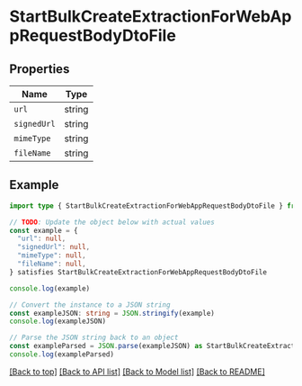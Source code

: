 
# StartBulkCreateExtractionForWebAppRequestBodyDtoFile


## Properties

Name | Type
------------ | -------------
`url` | string
`signedUrl` | string
`mimeType` | string
`fileName` | string

## Example

```typescript
import type { StartBulkCreateExtractionForWebAppRequestBodyDtoFile } from '@usesofia/pegasus-ai-api-sdk'

// TODO: Update the object below with actual values
const example = {
  "url": null,
  "signedUrl": null,
  "mimeType": null,
  "fileName": null,
} satisfies StartBulkCreateExtractionForWebAppRequestBodyDtoFile

console.log(example)

// Convert the instance to a JSON string
const exampleJSON: string = JSON.stringify(example)
console.log(exampleJSON)

// Parse the JSON string back to an object
const exampleParsed = JSON.parse(exampleJSON) as StartBulkCreateExtractionForWebAppRequestBodyDtoFile
console.log(exampleParsed)
```

[[Back to top]](#) [[Back to API list]](../README.md#api-endpoints) [[Back to Model list]](../README.md#models) [[Back to README]](../README.md)


